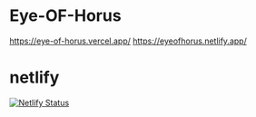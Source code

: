 # Eye-OF-Horus
https://eye-of-horus.vercel.app/
https://eyeofhorus.netlify.app/


# netlify
[![Netlify Status](https://api.netlify.com/api/v1/badges/e0d967ec-1527-4cc9-8a94-af2e62a28732/deploy-status)](https://app.netlify.com/sites/eyeofhorus/deploys)
